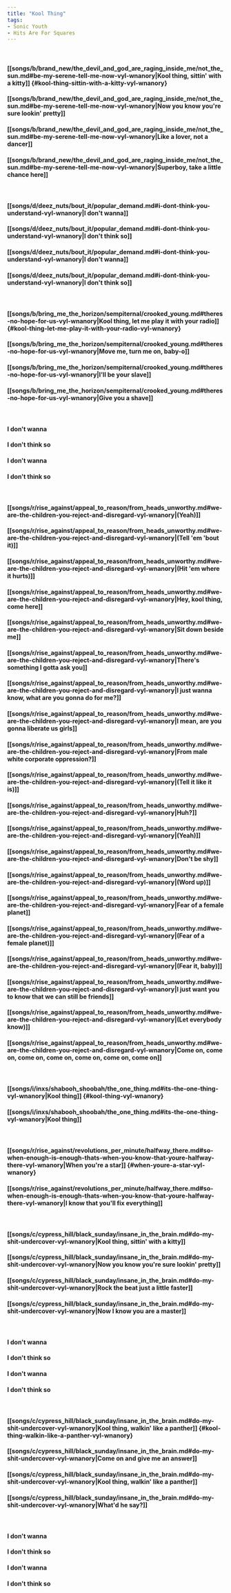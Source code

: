```yaml
---
title: "Kool Thing"
tags:
- Sonic Youth
- Hits Are For Squares
---
```

&nbsp;
#### [[songs/b/brand_new/the_devil_and_god_are_raging_inside_me/not_the_sun.md#be-my-serene-tell-me-now-vyl-wnanory|Kool thing, sittin' with a kitty]] {#kool-thing-sittin-with-a-kitty-vyl-wnanory}
#### [[songs/b/brand_new/the_devil_and_god_are_raging_inside_me/not_the_sun.md#be-my-serene-tell-me-now-vyl-wnanory|Now you know you're sure lookin' pretty]]
#### [[songs/b/brand_new/the_devil_and_god_are_raging_inside_me/not_the_sun.md#be-my-serene-tell-me-now-vyl-wnanory|Like a lover, not a dancer]]
#### [[songs/b/brand_new/the_devil_and_god_are_raging_inside_me/not_the_sun.md#be-my-serene-tell-me-now-vyl-wnanory|Superboy, take a little chance here]]
&nbsp;
#### [[songs/d/deez_nuts/bout_it/popular_demand.md#i-dont-think-you-understand-vyl-wnanory|I don't wanna]]
#### [[songs/d/deez_nuts/bout_it/popular_demand.md#i-dont-think-you-understand-vyl-wnanory|I don't think so]]
#### [[songs/d/deez_nuts/bout_it/popular_demand.md#i-dont-think-you-understand-vyl-wnanory|I don't wanna]]
#### [[songs/d/deez_nuts/bout_it/popular_demand.md#i-dont-think-you-understand-vyl-wnanory|I don't think so]]
&nbsp;
#### [[songs/b/bring_me_the_horizon/sempiternal/crooked_young.md#theres-no-hope-for-us-vyl-wnanory|Kool thing, let me play it with your radio]] {#kool-thing-let-me-play-it-with-your-radio-vyl-wnanory}
#### [[songs/b/bring_me_the_horizon/sempiternal/crooked_young.md#theres-no-hope-for-us-vyl-wnanory|Move me, turn me on, baby-o]]
#### [[songs/b/bring_me_the_horizon/sempiternal/crooked_young.md#theres-no-hope-for-us-vyl-wnanory|I'll be your slave]]
#### [[songs/b/bring_me_the_horizon/sempiternal/crooked_young.md#theres-no-hope-for-us-vyl-wnanory|Give you a shave]]
&nbsp;
#### I don't wanna
#### I don't think so
#### I don't wanna
#### I don't think so
&nbsp;
#### [[songs/r/rise_against/appeal_to_reason/from_heads_unworthy.md#we-are-the-children-you-reject-and-disregard-vyl-wnanory|(Yeah)]]
#### [[songs/r/rise_against/appeal_to_reason/from_heads_unworthy.md#we-are-the-children-you-reject-and-disregard-vyl-wnanory|(Tell 'em 'bout it)]]
#### [[songs/r/rise_against/appeal_to_reason/from_heads_unworthy.md#we-are-the-children-you-reject-and-disregard-vyl-wnanory|(Hit 'em where it hurts)]]
#### [[songs/r/rise_against/appeal_to_reason/from_heads_unworthy.md#we-are-the-children-you-reject-and-disregard-vyl-wnanory|Hey, kool thing, come here]]
#### [[songs/r/rise_against/appeal_to_reason/from_heads_unworthy.md#we-are-the-children-you-reject-and-disregard-vyl-wnanory|Sit down beside me]]
#### [[songs/r/rise_against/appeal_to_reason/from_heads_unworthy.md#we-are-the-children-you-reject-and-disregard-vyl-wnanory|There's something I gotta ask you]]
#### [[songs/r/rise_against/appeal_to_reason/from_heads_unworthy.md#we-are-the-children-you-reject-and-disregard-vyl-wnanory|I just wanna know, what are you gonna do for me?]]
#### [[songs/r/rise_against/appeal_to_reason/from_heads_unworthy.md#we-are-the-children-you-reject-and-disregard-vyl-wnanory|I mean, are you gonna liberate us girls]]
#### [[songs/r/rise_against/appeal_to_reason/from_heads_unworthy.md#we-are-the-children-you-reject-and-disregard-vyl-wnanory|From male white corporate oppression?]]
#### [[songs/r/rise_against/appeal_to_reason/from_heads_unworthy.md#we-are-the-children-you-reject-and-disregard-vyl-wnanory|(Tell it like it is)]]
#### [[songs/r/rise_against/appeal_to_reason/from_heads_unworthy.md#we-are-the-children-you-reject-and-disregard-vyl-wnanory|Huh?]]
#### [[songs/r/rise_against/appeal_to_reason/from_heads_unworthy.md#we-are-the-children-you-reject-and-disregard-vyl-wnanory|(Yeah)]]
#### [[songs/r/rise_against/appeal_to_reason/from_heads_unworthy.md#we-are-the-children-you-reject-and-disregard-vyl-wnanory|Don't be shy]]
#### [[songs/r/rise_against/appeal_to_reason/from_heads_unworthy.md#we-are-the-children-you-reject-and-disregard-vyl-wnanory|(Word up)]]
#### [[songs/r/rise_against/appeal_to_reason/from_heads_unworthy.md#we-are-the-children-you-reject-and-disregard-vyl-wnanory|Fear of a female planet]]
#### [[songs/r/rise_against/appeal_to_reason/from_heads_unworthy.md#we-are-the-children-you-reject-and-disregard-vyl-wnanory|(Fear of a female planet)]]
#### [[songs/r/rise_against/appeal_to_reason/from_heads_unworthy.md#we-are-the-children-you-reject-and-disregard-vyl-wnanory|(Fear it, baby)]]
#### [[songs/r/rise_against/appeal_to_reason/from_heads_unworthy.md#we-are-the-children-you-reject-and-disregard-vyl-wnanory|I just want you to know that we can still be friends]]
#### [[songs/r/rise_against/appeal_to_reason/from_heads_unworthy.md#we-are-the-children-you-reject-and-disregard-vyl-wnanory|(Let everybody know)]]
#### [[songs/r/rise_against/appeal_to_reason/from_heads_unworthy.md#we-are-the-children-you-reject-and-disregard-vyl-wnanory|Come on, come on, come on, come on, come on, come on, come on]]
&nbsp;
#### [[songs/i/inxs/shabooh_shoobah/the_one_thing.md#its-the-one-thing-vyl-wnanory|Kool thing]] {#kool-thing-vyl-wnanory}
#### [[songs/i/inxs/shabooh_shoobah/the_one_thing.md#its-the-one-thing-vyl-wnanory|Kool thing]]
&nbsp;
#### [[songs/r/rise_against/revolutions_per_minute/halfway_there.md#so-when-enough-is-enough-thats-when-you-know-that-youre-halfway-there-vyl-wnanory|When you're a star]] {#when-youre-a-star-vyl-wnanory}
#### [[songs/r/rise_against/revolutions_per_minute/halfway_there.md#so-when-enough-is-enough-thats-when-you-know-that-youre-halfway-there-vyl-wnanory|I know that you'll fix everything]]
&nbsp;
#### [[songs/c/cypress_hill/black_sunday/insane_in_the_brain.md#do-my-shit-undercover-vyl-wnanory|Kool thing, sittin' with a kitty]]
#### [[songs/c/cypress_hill/black_sunday/insane_in_the_brain.md#do-my-shit-undercover-vyl-wnanory|Now you know you're sure lookin' pretty]]
#### [[songs/c/cypress_hill/black_sunday/insane_in_the_brain.md#do-my-shit-undercover-vyl-wnanory|Rock the beat just a little faster]]
#### [[songs/c/cypress_hill/black_sunday/insane_in_the_brain.md#do-my-shit-undercover-vyl-wnanory|Now I know you are a master]]
&nbsp;
#### I don't wanna
#### I don't think so
#### I don't wanna
#### I don't think so
&nbsp;
#### [[songs/c/cypress_hill/black_sunday/insane_in_the_brain.md#do-my-shit-undercover-vyl-wnanory|Kool thing, walkin' like a panther]] {#kool-thing-walkin-like-a-panther-vyl-wnanory}
#### [[songs/c/cypress_hill/black_sunday/insane_in_the_brain.md#do-my-shit-undercover-vyl-wnanory|Come on and give me an answer]]
#### [[songs/c/cypress_hill/black_sunday/insane_in_the_brain.md#do-my-shit-undercover-vyl-wnanory|Kool thing, walkin' like a panther]]
#### [[songs/c/cypress_hill/black_sunday/insane_in_the_brain.md#do-my-shit-undercover-vyl-wnanory|What'd he say?]]
&nbsp;
#### I don't wanna
#### I don't think so
#### I don't wanna
#### I don't think so
